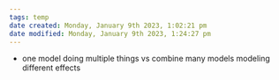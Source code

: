 ```yaml
---
tags: temp
date created: Monday, January 9th 2023, 1:02:21 pm
date modified: Monday, January 9th 2023, 1:24:27 pm
---
```

- one model doing multiple things vs combine many models modeling different effects



